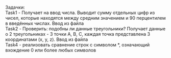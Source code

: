 Задачки:  
Task1 - Получает на ввод числа. Выводит сумму отдельных цифр из чисел, которые находятся между средним значением и 90 перцентилем в введённых числах. Ввод из файла  
Task2 - Проверить: подобны ли данные треугольники? Получает данные о 2 треугольниках - 3 точки A, B, C, каждая точка представлена 3 координатами (x, y, z). Ввод из файла  
Task4 - реализовать сравнение строк с символом *, означающий вхождение 0 или более любых символов
